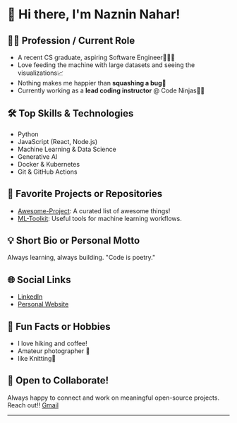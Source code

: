 # 👋 Hi there, I'm Naznin Nahar!

## 👨‍💻 Profession / Current Role
- A recent CS graduate, aspiring Software Engineer👩🏻‍💻
- Love feeding the machine with large datasets and seeing the visualizations📈
- Nothing makes me happier than **squashing a bug**🐞 
- Currently working as a **lead coding instructor** @ Code Ninjas🥷🏻

## 🛠️ Top Skills & Technologies
- Python
- JavaScript (React, Node.js)
- Machine Learning & Data Science
- Generative AI
- Docker & Kubernetes
- Git & GitHub Actions

## 🌟 Favorite Projects or Repositories
- [Awesome-Project](https://github.com/YourUsername/awesome-project): A curated list of awesome things!
- [ML-Toolkit](https://github.com/YourUsername/ml-toolkit): Useful tools for machine learning workflows.

## 💡 Short Bio or Personal Motto
Always learning, always building. "Code is poetry."

## 🌐 Social Links
- [LinkedIn](https://www.linkedin.com/in/naznin-nahar-614653177/)
- [Personal Website](https://naznin-nahar.netlify.app/)

## 🎉 Fun Facts or Hobbies
- I love hiking and coffee!
- Amateur photographer 📸
- like Knitting🧶

## 🤝 Open to Collaborate!
Always happy to connect and work on meaningful open-source projects. Reach out!!
[Gmail](nazninns58@gmail.com)

---
